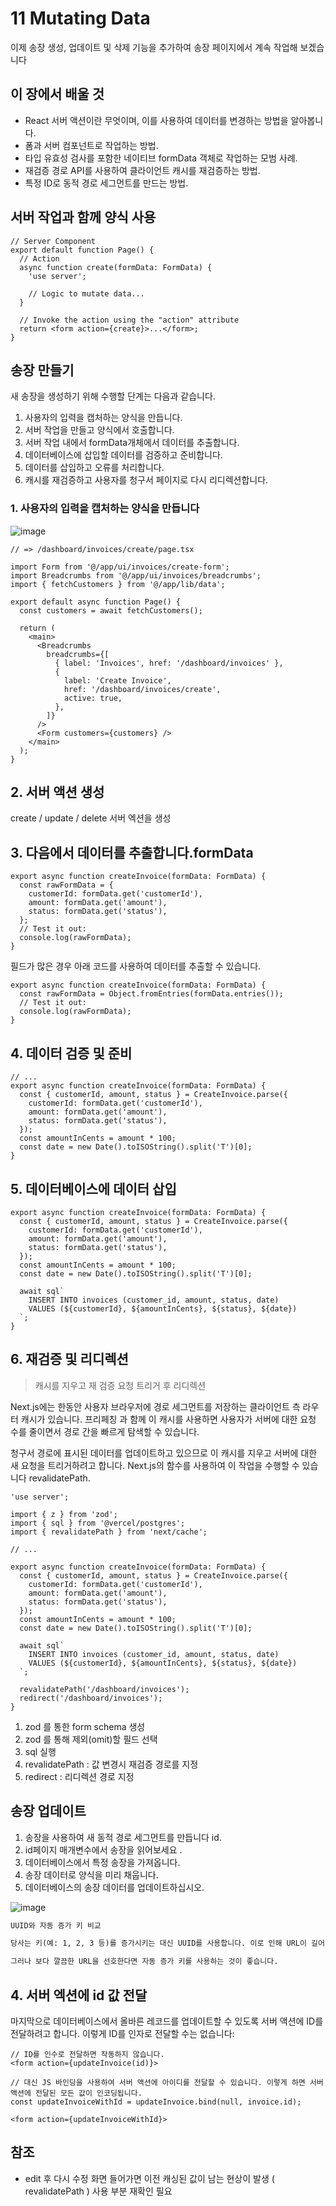 # 11 Mutating Data

이제 송장 생성, 업데이트 및 삭제 기능을 추가하여 송장 페이지에서 계속 작업해 보겠습니다

## 이 장에서 배울 것

- React 서버 액션이란 무엇이며, 이를 사용하여 데이터를 변경하는 방법을 알아봅니다.
- 폼과 서버 컴포넌트로 작업하는 방법.
- 타입 유효성 검사를 포함한 네이티브 formData 객체로 작업하는 모범 사례.
- 재검증 경로 API를 사용하여 클라이언트 캐시를 재검증하는 방법.
- 특정 ID로 동적 경로 세그먼트를 만드는 방법.

## 서버 작업과 함께 양식 사용

```tsx
// Server Component
export default function Page() {
  // Action
  async function create(formData: FormData) {
    'use server';

    // Logic to mutate data...
  }

  // Invoke the action using the "action" attribute
  return <form action={create}>...</form>;
}
```

## 송장 만들기

새 송장을 생성하기 위해 수행할 단계는 다음과 같습니다.

1. 사용자의 입력을 캡처하는 양식을 만듭니다.
2. 서버 작업을 만들고 양식에서 호출합니다.
3. 서버 작업 내에서 formData개체에서 데이터를 추출합니다.
4. 데이터베이스에 삽입할 데이터를 검증하고 준비합니다.
5. 데이터를 삽입하고 오류를 처리합니다.
6. 캐시를 재검증하고 사용자를 청구서 페이지로 다시 리디렉션합니다.

### 1. 사용자의 입력을 캡처하는 양식을 만듭니다

<img src="images/12_mutating_01.png" alt="image" style="width:auto;max-height:300px;">

```tsx
// => /dashboard/invoices/create/page.tsx

import Form from '@/app/ui/invoices/create-form';
import Breadcrumbs from '@/app/ui/invoices/breadcrumbs';
import { fetchCustomers } from '@/app/lib/data';

export default async function Page() {
  const customers = await fetchCustomers();

  return (
    <main>
      <Breadcrumbs
        breadcrumbs={[
          { label: 'Invoices', href: '/dashboard/invoices' },
          {
            label: 'Create Invoice',
            href: '/dashboard/invoices/create',
            active: true,
          },
        ]}
      />
      <Form customers={customers} />
    </main>
  );
}
```

## 2. 서버 액션 생성

create / update / delete 서버 엑션을 생성

## 3. 다음에서 데이터를 추출합니다.formData

```tsx
export async function createInvoice(formData: FormData) {
  const rawFormData = {
    customerId: formData.get('customerId'),
    amount: formData.get('amount'),
    status: formData.get('status'),
  };
  // Test it out:
  console.log(rawFormData);
}
```

필드가 많은 경우 아래 코드를 사용하여 데이터를 추출할 수 있습니다.

```tsx
export async function createInvoice(formData: FormData) {
  const rawFormData = Object.fromEntries(formData.entries());
  // Test it out:
  console.log(rawFormData);
}
```

## 4. 데이터 검증 및 준비

```tsx
// ...
export async function createInvoice(formData: FormData) {
  const { customerId, amount, status } = CreateInvoice.parse({
    customerId: formData.get('customerId'),
    amount: formData.get('amount'),
    status: formData.get('status'),
  });
  const amountInCents = amount * 100;
  const date = new Date().toISOString().split('T')[0];
}
```

## 5. 데이터베이스에 데이터 삽입

```tsx
export async function createInvoice(formData: FormData) {
  const { customerId, amount, status } = CreateInvoice.parse({
    customerId: formData.get('customerId'),
    amount: formData.get('amount'),
    status: formData.get('status'),
  });
  const amountInCents = amount * 100;
  const date = new Date().toISOString().split('T')[0];

  await sql`
    INSERT INTO invoices (customer_id, amount, status, date)
    VALUES (${customerId}, ${amountInCents}, ${status}, ${date})
  `;
}
```

## 6. 재검증 및 리디렉션

> 캐시를 지우고 재 검증 요청 트리거 후 리디렉션

Next.js에는 한동안 사용자 브라우저에 경로 세그먼트를 저장하는 클라이언트 측 라우터 캐시가 있습니다. 프리페칭 과 함께 이 캐시를 사용하면 사용자가 서버에 대한 요청 수를 줄이면서 경로 간을 빠르게 탐색할 수 있습니다.

청구서 경로에 표시된 데이터를 업데이트하고 있으므로 이 캐시를 지우고 서버에 대한 새 요청을 트리거하려고 합니다. Next.js의 함수를 사용하여 이 작업을 수행할 수 있습니다 revalidatePath.

```tsx
'use server';

import { z } from 'zod';
import { sql } from '@vercel/postgres';
import { revalidatePath } from 'next/cache';

// ...

export async function createInvoice(formData: FormData) {
  const { customerId, amount, status } = CreateInvoice.parse({
    customerId: formData.get('customerId'),
    amount: formData.get('amount'),
    status: formData.get('status'),
  });
  const amountInCents = amount * 100;
  const date = new Date().toISOString().split('T')[0];

  await sql`
    INSERT INTO invoices (customer_id, amount, status, date)
    VALUES (${customerId}, ${amountInCents}, ${status}, ${date})
  `;

  revalidatePath('/dashboard/invoices');
  redirect('/dashboard/invoices');
}
```

1. zod 를 통한 form schema 생성
2. zod 를 통해 제외(omit)할 필드 선택
3. sql 실행
4. revalidatePath : 값 변경시 재검증 경로를 지정
5. redirect : 리디렉션 경로 지정

## 송장 업데이트

1. 송장을 사용하여 새 동적 경로 세그먼트를 만듭니다 id.
2. id페이지 매개변수에서 송장을 읽어보세요 .
3. 데이터베이스에서 특정 송장을 가져옵니다.
4. 송장 데이터로 양식을 미리 채웁니다.
5. 데이터베이스의 송장 데이터를 업데이트하십시오.

<img src="images/12_mutating_02.png" alt="image" style="width:auto;max-height:300px;">

```txt
UUID와 자동 증가 키 비교

당사는 키(예: 1, 2, 3 등)를 증가시키는 대신 UUID를 사용합니다. 이로 인해 URL이 길어지지만, UUID는 ID 충돌의 위험을 없애고 전 세계적으로 고유하며 열거 공격의 위험을 줄여 대규모 데이터베이스에 이상적입니다.

그러나 보다 깔끔한 URL을 선호한다면 자동 증가 키를 사용하는 것이 좋습니다.
```

## 4. 서버 엑션에 id 값 전달

마지막으로 데이터베이스에서 올바른 레코드를 업데이트할 수 있도록 서버 액션에 ID를 전달하려고 합니다. 이렇게 ID를 인자로 전달할 수는 없습니다:

```tsx
// ID를 인수로 전달하면 작동하지 않습니다.
<form action={updateInvoice(id)}>
```

```tsx
// 대신 JS 바인딩을 사용하여 서버 액션에 아이디를 전달할 수 있습니다. 이렇게 하면 서버 액션에 전달된 모든 값이 인코딩됩니다.
const updateInvoiceWithId = updateInvoice.bind(null, invoice.id);

<form action={updateInvoiceWithId}>
```

## 참조

- edit 후 다시 수정 화면 들어가면 이전 캐싱된 값이 남는 현상이 발생 ( revalidatePath ) 사용 부분 재확인 필요
